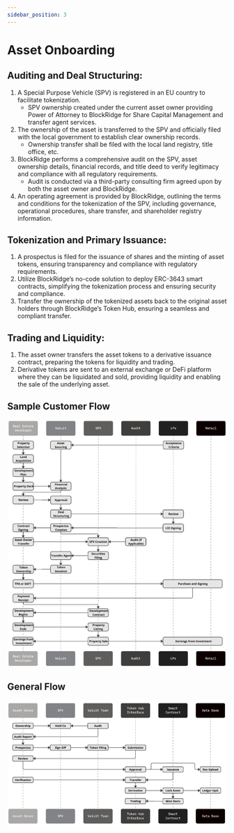 ```yaml
---
sidebar_position: 3
---
```

# Asset Onboarding

## Auditing and Deal Structuring:

1. A Special Purpose Vehicle (SPV) is registered in an EU country to facilitate tokenization.
    - SPV ownership created under the current asset owner providing Power of Attorney to BlockRidge for Share Capital Management and transfer agent services.
2. The ownership of the asset is transferred to the SPV and officially filed with the local government to establish clear ownership records.
    - Ownership transfer shall be filed with the local land registry, title office, etc.
3. BlockRidge performs a comprehensive audit on the SPV, asset ownership details, financial records, and title deed to verify legitimacy and compliance with all regulatory requirements.
    - Audit is conducted via a third-party consulting firm agreed upon by both the asset owner and BlockRidge.
4. An operating agreement is provided by BlockRidge, outlining the terms and conditions for the tokenization of the SPV, including governance, operational procedures, share transfer, and shareholder registry information.

## Tokenization and Primary Issuance:

1. A prospectus is filed for the issuance of shares and the minting of asset tokens, ensuring transparency and compliance with regulatory requirements.
2. Utilize BlockRidge’s no-code solution to deploy ERC-3643 smart contracts, simplifying the tokenization process and ensuring security and compliance.
3. Transfer the ownership of the tokenized assets back to the original asset holders through BlockRidge’s Token Hub, ensuring a seamless and compliant transfer.

## Trading and Liquidity:

1. The asset owner transfers the asset tokens to a derivative issuance contract, preparing the tokens for liquidity and trading.
2. Derivative tokens are sent to an external exchange or DeFi platform where they can be liquidated and sold, providing liquidity and enabling the sale of the underlying asset.


## Sample Customer Flow

![sample-customer-flow](./images/sample-customer-flow.png)

## General Flow

![general-flow](./images/general-flow.png)